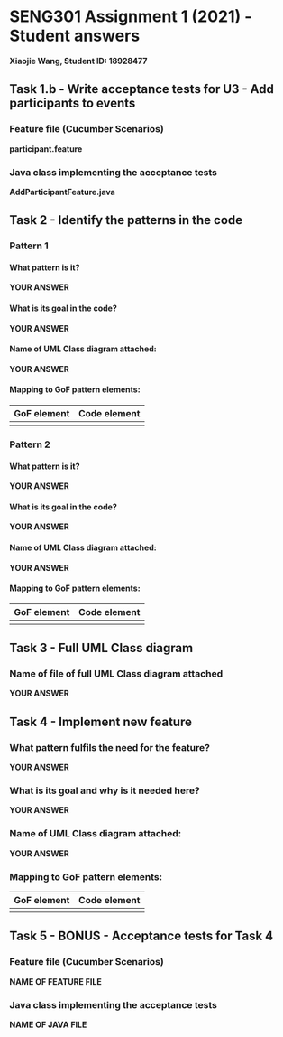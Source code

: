 # SENG301 Assignment 1 (2021) - Student answers

**Xiaojie Wang, Student ID: 18928477**

## Task 1.b - Write acceptance tests for U3 - Add participants to events

### Feature file (Cucumber Scenarios)

**participant.feature**

### Java class implementing the acceptance tests

**AddParticipantFeature.java**

## Task 2 - Identify the patterns in the code

### Pattern 1

#### What pattern is it?

**YOUR ANSWER**

#### What is its goal in the code?

**YOUR ANSWER**

#### Name of UML Class diagram attached:

**YOUR ANSWER**

#### Mapping to GoF pattern elements:

| GoF element | Code element |
| ----------- | ------------ |
|             |              |

### Pattern 2

#### What pattern is it?

**YOUR ANSWER**

#### What is its goal in the code?

**YOUR ANSWER**

#### Name of UML Class diagram attached:

**YOUR ANSWER**

#### Mapping to GoF pattern elements:

| GoF element | Code element |
| ----------- | ------------ |
|             |              |

## Task 3 - Full UML Class diagram

### Name of file of full UML Class diagram attached

**YOUR ANSWER**

## Task 4 - Implement new feature

### What pattern fulfils the need for the feature?

**YOUR ANSWER**

### What is its goal and why is it needed here?

**YOUR ANSWER**

### Name of UML Class diagram attached:

**YOUR ANSWER**

### Mapping to GoF pattern elements:

| GoF element | Code element |
| ----------- | ------------ |
|             |              |

## Task 5 - BONUS - Acceptance tests for Task 4

### Feature file (Cucumber Scenarios)

**NAME OF FEATURE FILE**

### Java class implementing the acceptance tests

**NAME OF JAVA FILE**
